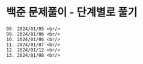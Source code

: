 # 백준 문제풀이 - 단계별로 풀기
    08. 2024/01/05 <br/>
    09. 2024/01/06 <br/>
    10. 2024/01/06 <br/>
    11. 2024/01/07 <br/>
    12. 2024/01/12 <br/>
    13. 2024/01/08 <br/>